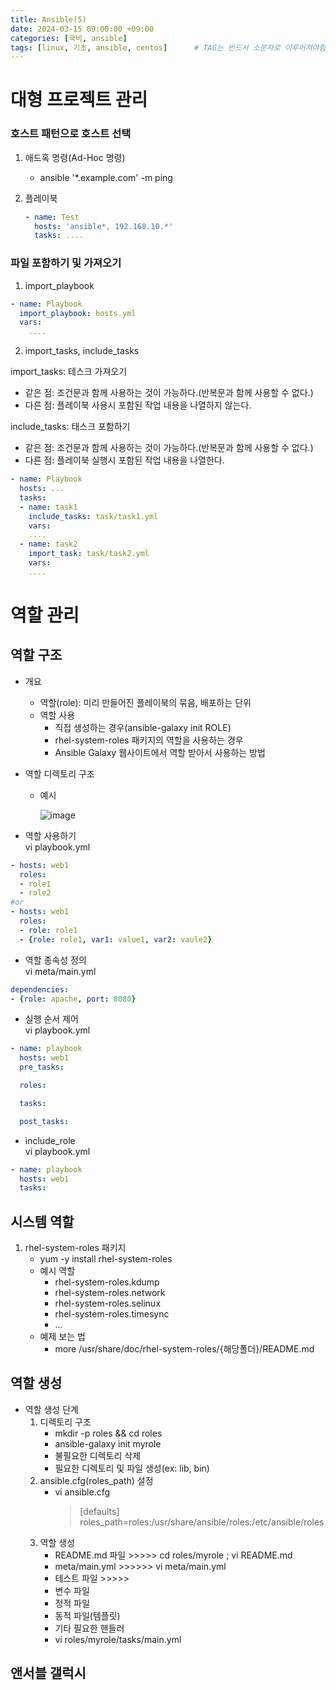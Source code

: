 ```yaml
---
title: Ansible(5)
date: 2024-03-15 09:00:00 +09:00
categories: [국비, ansible]
tags: [linux, 기초, ansible, centos]		# TAG는 반드시 소문자로 이루어져야함!
---
```

# 대형 프로젝트 관리
### 호스트 패턴으로 호스트 선택
1. 애드혹 명령(Ad-Hoc 명령)
    - ansible '*.example.com' -m ping

2. 플레이북 
    
    ```yml
    - name: Test
      hosts: 'ansible*, 192.168.10.*'
      tasks: ....
    ```

### 파일 포함하기 및 가져오기  
1. import_playbook

```yml
- name: Playbook
  import_playbook: hosts.yml
  vars:
    ....
```

2. import_tasks, include_tasks

import_tasks: 테스크 가져오기  
- 같은 점: 조건문과 함께 사용하는 것이 가능하다.(반복문과 함께 사용할 수 없다.)
- 다른 점: 플레이북 사용시 포함된 작업 내용을 나열하지 않는다.

include_tasks: 태스크 포함하기
- 같은 점: 조건문과 함께 사용하는 것이 가능하다.(반복문과 함께 사용할 수 없다.)
- 다른 점: 플레이북 실행시 포함된 작업 내용을 나열한다.

```yml
- name: Playbook
  hosts: ...
  tasks:
  - name: task1
    include_tasks: task/task1.yml
    vars:
    ....
  - name: task2
    import_task: task/task2.yml
    vars:
    ....
```

# 역할 관리
## 역할 구조
- 개요
  - 역할(role): 미리 만들어진 플레이북의 묶음, 배포하는 단위  
  - 역할 사용
    - 직접 생성하는 경우(ansible-galaxy init ROLE)
    - rhel-system-roles 패키지의 역할을 사용하는 경우
    - Ansible Galaxy 웹사이트에서 역할 받아서 사용하는 방법

- 역할 디렉토리 구조  
  - 예시

    ![image](https://github.com/smth-hyj/smth-hyj.github.io/assets/147927247/eacac8c7-a548-4607-8daf-677f3cb1a846)


- 역할 사용하기  
vi playbook.yml

```yml
- hosts: web1
  roles:
  - role1
  - role2
#or
- hosts: web1
  roles:
  - role: role1
  - {role: role1, var1: value1, var2: vaule2}

```

- 역할 종속성 정의  
vi meta/main.yml

```yml
dependencies:
- {role: apache, port: 8080}
```

- 실행 순서 제어  
vi playbook.yml

```yml
- name: playbook
  hosts: web1
  pre_tasks:

  roles:

  tasks:

  post_tasks:
```

- include_role  
vi playbook.yml

```yml
- name: playbook
  hosts: web1
  tasks:

```

## 시스템 역할
1. rhel-system-roles 패키지
    - yum -y install rhel-system-roles
    - 예시 역할
        - rhel-system-roles.kdump
        - rhel-system-roles.network
        - rhel-system-roles.selinux
        - rhel-system-roles.timesync
        - ...
    - 예제 보는 법
       - more /usr/share/doc/rhel-system-roles/{해당폴더}/README.md
## 역할 생성
- 역할 생성 단계
  1. 디렉토리 구조
      - mkdir -p roles && cd roles
      - ansible-galaxy init myrole
      - 불필요한 디렉토리 삭제
      - 필요한 디렉토리 및 파일 생성(ex: lib, bin)
  2. ansible.cfg(roles_path) 설정
      - vi ansible.cfg
        > [defaults]  
        > roles_path=roles:/usr/share/ansible/roles:/etc/ansible/roles
  3. 역할 생성
      - README.md 파일 >>>>> cd roles/myrole ; vi README.md
      - meta/main.yml >>>>>> vi meta/main.yml
      - 테스트 파일   >>>>>
      - 변수 파일
      - 정적 파일
      - 동적 파일(템플릿)
      - 기타 필요한 핸들러
      - vi roles/myrole/tasks/main.yml

## 앤서블 갤럭시